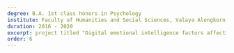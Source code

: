 ```yaml
---
degree: B.A. 1st class honors in Psychology
institute: Faculty of Humanities and Social Sciences, Valaya Alongkorn Rajabhat University under the Royal Patronage, Thailand
duration: 2016 - 2020
excerpt: project titled "Digital emotional intelligence factors affecting cyberbullying and hate speech among university students".
order: 6
---
```

